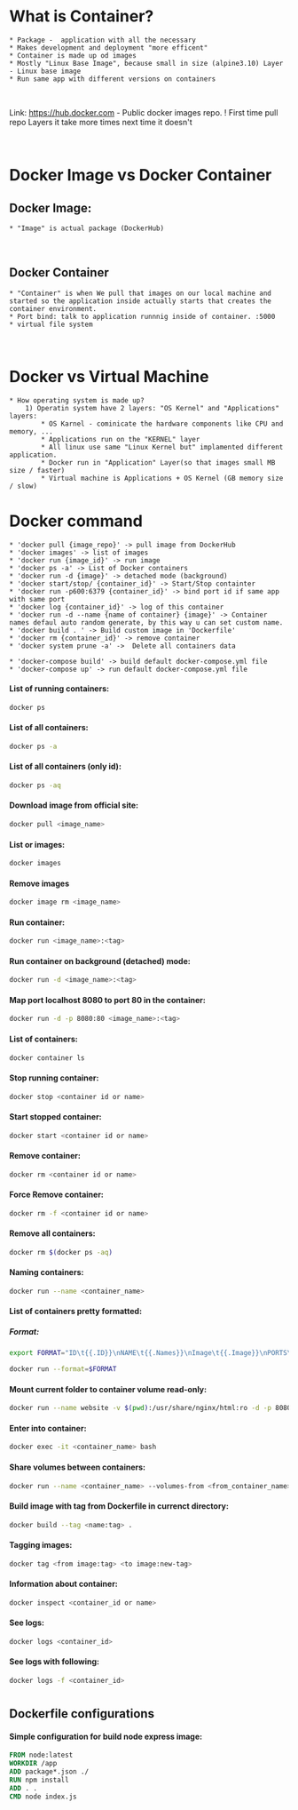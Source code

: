 # What is Container?
    * Package -  application with all the necessary 
    * Makes development and deployment "more efficent"
    * Container is made up od images
    * Mostly "Linux Base Image", because small in size (alpine3.10) Layer - Linux base image
    * Run same app with different versions on containers 
<br>

Link: https://hub.docker.com - Public docker images repo.
! First time pull repo Layers it take more times next time it doesn't

<br>

# Docker Image vs Docker Container

## Docker Image:
    * "Image" is actual package (DockerHub)


<br>

## Docker Container
    * "Container" is when We pull that images on our local machine and started so the application inside actually starts that creates the container environment.
    * Port bind: talk to application runnnig inside of container. :5000
    * virtual file system
<br>

# Docker vs Virtual Machine
    * How operating system is made up?
        1) Operatin system have 2 layers: "OS Kernel" and "Applications" layers:
            * OS Karnel - cominicate the hardware components like CPU and memory, ...
            * Applications run on the "KERNEL" layer
            * All linux use same "Linux Kernel but" implamented different application.
            * Docker run in "Application" Layer(so that images small MB size / faster)
            * Virtual machine is Applications + OS Kernel (GB memory size / slow)


# Docker command
    * 'docker pull {image_repo}' -> pull image from DockerHub
    * 'docker images' -> list of images
    * 'docker run {image_id}' -> run image
    * 'docker ps -a' -> List of Docker containers
    * 'docker run -d {image}' -> detached mode (background)
    * 'docker start/stop/ {container_id}' -> Start/Stop containter
    * 'docker run -p600:6379 {container_id}' -> bind port id if same app with same port
    * 'docker log {container_id}' -> log of this container
    * 'docker run -d --name {name of container} {image}' -> Container names defaul auto random generate, by this way u can set custom name.
    * 'docker build . ' -> Build custom image in 'Dockerfile' 
    * 'docker rm {container_id}' -> remove container
    * 'docker system prune -a' ->  Delete all containers data 

    * 'docker-compose build' -> build default docker-compose.yml file
    * 'docker-compose up' -> run default docker-compose.yml file








#### List of running containers:
```bash
docker ps
```
#### List of all containers:
```bash
docker ps -a
```
#### List of all containers (only id):
```bash
docker ps -aq
```
#### Download image from official site:
```bash
docker pull <image_name>
```
#### List or images:
```bash
docker images
```
#### Remove images
```bash
docker image rm <image_name>
```
#### Run container:
```bash
docker run <image_name>:<tag>
```
#### Run container on background (detached) mode:
```bash
docker run -d <image_name>:<tag>
```
#### Map port localhost 8080 to port 80 in the container:
```bash
docker run -d -p 8080:80 <image_name>:<tag>
```
#### List of containers:
```bash
docker container ls
```
#### Stop running container:
```bash
docker stop <container id or name> 
```
#### Start stopped container:
```bash
docker start <container id or name>
``` 
#### Remove container:
```bash
docker rm <container id or name>
```
#### Force Remove container:
```bash
docker rm -f <container id or name>
```
#### Remove all containers:
```bash
docker rm $(docker ps -aq)
```
#### Naming containers:
```bash
docker run --name <container_name>
```
#### List of containers pretty formatted:
##### Format:
```bash
export FORMAT="ID\t{{.ID}}\nNAME\t{{.Names}}\nImage\t{{.Image}}\nPORTS\t{{.Ports}}\nCOMMAND\t{{.Command}}\nCREATED\t{{.CreatedAt}}\nSTATUS\t{{.Status}}\n"
```
```bash
docker run --format=$FORMAT
```
#### Mount current folder to container volume read-only:
```bash
docker run --name website -v $(pwd):/usr/share/nginx/html:ro -d -p 8080:80 nginx
```
#### Enter into container:
```bash
docker exec -it <container_name> bash
```
#### Share volumes between containers:
```bash
docker run --name <container_name> --volumes-from <from_container_name> -d nginx
```
#### Build image with tag from Dockerfile in currenct directory:
```bash
docker build --tag <name:tag> .
```
#### Tagging images:
```bash
docker tag <from image:tag> <to image:new-tag>
```
#### Information about container:
```bash
docker inspect <container_id or name>
```
#### See logs:
```bash
docker logs <container_id>
```
#### See logs with following:
```bash
docker logs -f <container_id>
```
#
## Dockerfile configurations
#### Simple configuration for build node express image:
```Dockerfile
FROM node:latest
WORKDIR /app
ADD package*.json ./
RUN npm install
ADD . .
CMD node index.js
```

